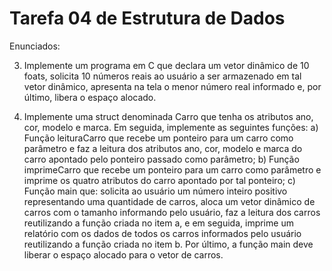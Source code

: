 # Tarefa 04 de Estrutura de Dados
Enunciados:

3. Implemente um programa em C que declara um
vetor dinâmico de 10 foats, solicita 10 números reais ao usuário a
ser armazenado em tal vetor dinâmico, apresenta na tela o menor
número real informado e, por último, libera o espaço alocado.

4. Implemente uma struct denominada Carro que tenha os atributos 
ano, cor, modelo e marca. Em seguida, implemente as seguintes funções:
a) Função leituraCarro que recebe um ponteiro para um carro
como parâmetro e faz a leitura dos atributos ano, cor, modelo e
marca do carro apontado pelo ponteiro passado como parâmetro;
b) Função imprimeCarro que recebe um ponteiro para um carro
como parâmetro e imprime os quatro atributos do carro apontado
por tal ponteiro;
c) Função main que: solicita ao usuário um número inteiro positivo
representando uma quantidade de carros, aloca um vetor dinâmico
de carros com o tamanho informando pelo usuário, faz a leitura
dos carros reutilizando a função criada no item a, e em seguida,
imprime um relatório com os dados de todos os carros informados
pelo usuário reutilizando a função criada no item b. Por último, a
função main deve liberar o espaço alocado para o vetor de carros.
